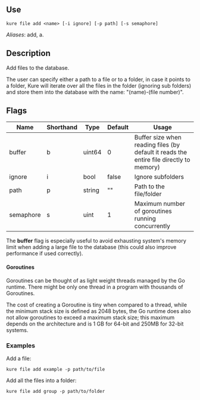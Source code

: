 ## Use

`kure file add <name> [-i ignore] [-p path] [-s semaphore]`

*Aliases*: add, a.

## Description

Add files to the database.

The user can specify either a path to a file or to a folder, in case it points to a folder, Kure will iterate over all the files in the folder (ignoring sub folders) and store them into the database with the name: "(name)-(file number)".

## Flags 

|  Name     | Shorthand |     Type      |    Default    |                                       Usage                                            |
|-----------|-----------|---------------|---------------|----------------------------------------------------------------------------------------|
| buffer    | b         | uint64        | 0             | Buffer size when reading files (by default it reads the entire file directly to memory)|
| ignore    | i         | bool          | false         | Ignore subfolders                                                                      | 
| path      | p         | string        | ""            | Path to the file/folder                                                                |
| semaphore | s         | uint          | 1             | Maximum number of goroutines running concurrently                                      |

The **buffer** flag is especially useful to avoid exhausting system's memory limit when adding a large file to the database (this could also improve performance if used correctly).

#### Goroutines

Goroutines can be thought of as light weight threads managed by the Go runtime. There might be only one thread in a program with thousands of Goroutines.

The cost of creating a Goroutine is tiny when compared to a thread, while the minimum stack size is defined as 2048 bytes, the Go runtime does also not allow goroutines to exceed a maximum stack size; this maximum depends on the architecture and is 1 GB for 64-bit and 250MB for 32-bit systems.

### Examples

Add a file:
```
kure file add example -p path/to/file
```

Add all the files into a folder:
```
kure file add group -p path/to/folder
```